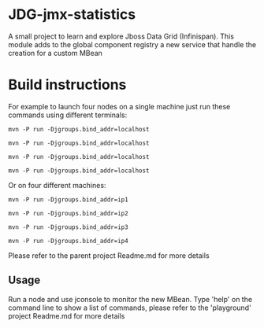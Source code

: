 JDG-jmx-statistics
==============

A small project to learn and explore Jboss Data Grid (Infinispan).
This module adds to the global component registry a new service that handle the creation for a custom MBean

Build instructions
==================

For example to launch four nodes on a single machine just run these commands using different terminals:

```shell
mvn -P run -Djgroups.bind_addr=localhost

mvn -P run -Djgroups.bind_addr=localhost

mvn -P run -Djgroups.bind_addr=localhost

mvn -P run -Djgroups.bind_addr=localhost
```

Or on four different machines:

```shell
mvn -P run -Djgroups.bind_addr=ip1

mvn -P run -Djgroups.bind_addr=ip2

mvn -P run -Djgroups.bind_addr=ip3

mvn -P run -Djgroups.bind_addr=ip4
```

Please refer to the parent project Readme.md for more details

Usage
-----

Run a node and use jconsole to monitor the new MBean.
Type 'help' on the command line to show a list of commands, please refer to the 'playground' project Readme.md for more details

